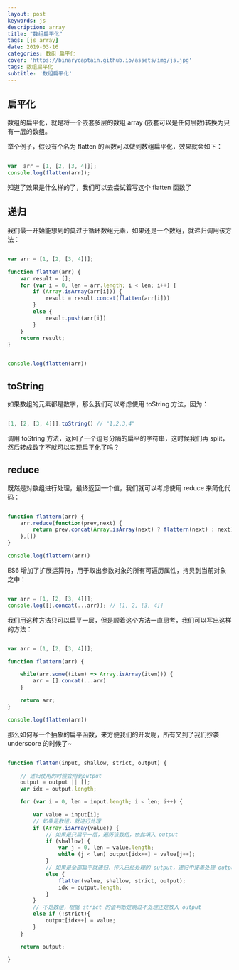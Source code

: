 ```yaml
---
layout: post
keywords: js
description: array
title: "数组扁平化"
tags: [js array]
date: 2019-03-16
categories: 数组 扁平化
cover: 'https://binarycaptain.github.io/assets/img/js.jpg'
tags: 数组扁平化
subtitle: '数组扁平化'
---
```


## 扁平化

数组的扁平化，就是将一个嵌套多层的数组 array (嵌套可以是任何层数)转换为只有一层的数组。

举个例子，假设有个名为 flatten 的函数可以做到数组扁平化，效果就会如下：

```javascript

var  arr = [1, [2, [3, 4]]];
console.log(flatten(arr));

```

知道了效果是什么样的了，我们可以去尝试着写这个 flatten 函数了

## 递归

我们最一开始能想到的莫过于循环数组元素，如果还是一个数组，就递归调用该方法：

```javascript

var arr = [1, [2, [3, 4]]];

function flatten(arr) {
    var result = [];
    for (var i = 0, len = arr.length; i < len; i++) {
        if (Array.isArray(arr[i])) {
            result = result.concat(flatten(arr[i]))
        }
        else {
            result.push(arr[i])
        }
    }
    return result;
}


console.log(flatten(arr))

```

## toString 

如果数组的元素都是数字，那么我们可以考虑使用 toString 方法，因为：

```javascript

[1, [2, [3, 4]]].toString() // "1,2,3,4"

```

调用 toString 方法，返回了一个逗号分隔的扁平的字符串，这时候我们再 split，然后转成数字不就可以实现扁平化了吗？


## reduce 

既然是对数组进行处理，最终返回一个值，我们就可以考虑使用 reduce 来简化代码：

```javascript

function flattern(arr) {
    arr.reduce(function(prev,next) {
        return prev.concat(Array.isArray(next) ? flattern(next) : next)
    },[])
}

console.log(flattern(arr))

```


ES6 增加了扩展运算符，用于取出参数对象的所有可遍历属性，拷贝到当前对象之中：

```javascript

var arr = [1, [2, [3, 4]]];
console.log([].concat(...arr)); // [1, 2, [3, 4]]

```

我们用这种方法只可以扁平一层，但是顺着这个方法一直思考，我们可以写出这样的方法：

```javascript

var arr = [1, [2, [3, 4]]];

function flattern(arr) {

    while(arr.some((item) => Array.isArray(item))) {
        arr = [].concat(...arr)
    }

    return arr;
}

console.log(flatten(arr))

```

那么如何写一个抽象的扁平函数，来方便我们的开发呢，所有又到了我们抄袭 underscore 的时候了~

```javascript

function flatten(input, shallow, strict, output) {

    // 递归使用的时候会用到output
    output = output || [];
    var idx = output.length;

    for (var i = 0, len = input.length; i < len; i++) {

        var value = input[i];
        // 如果是数组，就进行处理
        if (Array.isArray(value)) {
            // 如果是只扁平一层，遍历该数组，依此填入 output
            if (shallow) {
                var j = 0, len = value.length;
                while (j < len) output[idx++] = value[j++];
            }
            // 如果是全部扁平就递归，传入已经处理的 output，递归中接着处理 output
            else {
                flatten(value, shallow, strict, output);
                idx = output.length;
            }
        }
        // 不是数组，根据 strict 的值判断是跳过不处理还是放入 output
        else if (!strict){
            output[idx++] = value;
        }
    }

    return output;

}

```


































